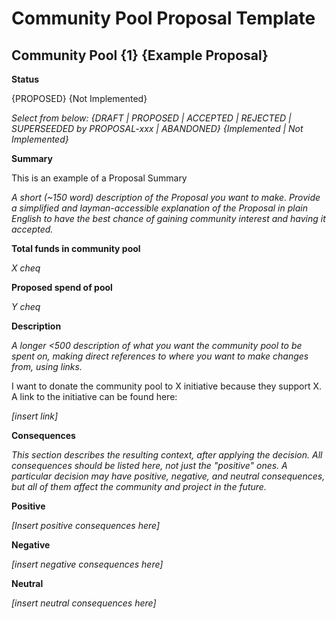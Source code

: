 # Community Pool Proposal Template

## **Community Pool {1} {Example Proposal}**

**Status**

{PROPOSED} {Not Implemented}

_Select from below:_ _{DRAFT \| PROPOSED \| ACCEPTED \| REJECTED \| SUPERSEEDED by PROPOSAL-xxx \| ABANDONED} {Implemented \| Not Implemented}_

**Summary**

This is an example of a Proposal Summary

_A short \(~150 word\) description of the Proposal you want to make. Provide a simplified and layman-accessible explanation of the Proposal in plain English to have the best chance of gaining community interest and having it accepted._

**Total funds in community pool**  
  
_X cheq_  
  
**Proposed spend of pool**

_Y cheq_  


**Description**

_A longer &lt;500 description of what you want the community pool to be spent on, making direct references to where you want to make changes from, using links._

I want to donate the community pool to X initiative because they support X. A link to the initiative can be found here:

_\[insert link\]_

**Consequences**

_This section describes the resulting context, after applying the decision. All consequences should be listed here, not just the "positive" ones. A particular decision may have positive, negative, and neutral consequences, but all of them affect the community and project in the future._

**Positive**

_\[Insert positive consequences here\]_

**Negative**

_\[insert negative consequences here\]_

**Neutral**

_\[insert neutral consequences here\]_

